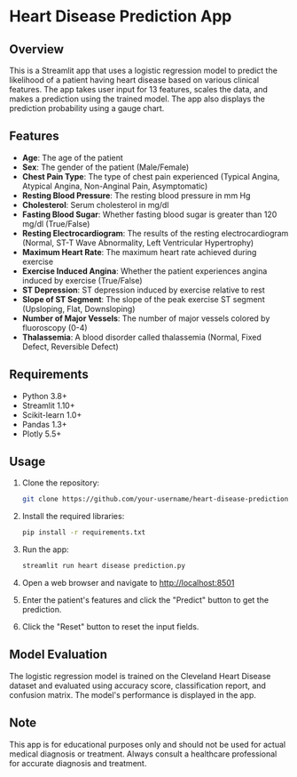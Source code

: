# Heart Disease Prediction App

## Overview

This is a Streamlit app that uses a logistic regression model to predict the likelihood of a patient having heart disease based on various clinical features. The app takes user input for 13 features, scales the data, and makes a prediction using the trained model. The app also displays the prediction probability using a gauge chart.

## Features

- **Age**: The age of the patient
- **Sex**: The gender of the patient (Male/Female)
- **Chest Pain Type**: The type of chest pain experienced (Typical Angina, Atypical Angina, Non-Anginal Pain, Asymptomatic)
- **Resting Blood Pressure**: The resting blood pressure in mm Hg
- **Cholesterol**: Serum cholesterol in mg/dl
- **Fasting Blood Sugar**: Whether fasting blood sugar is greater than 120 mg/dl (True/False)
- **Resting Electrocardiogram**: The results of the resting electrocardiogram (Normal, ST-T Wave Abnormality, Left Ventricular Hypertrophy)
- **Maximum Heart Rate**: The maximum heart rate achieved during exercise
- **Exercise Induced Angina**: Whether the patient experiences angina induced by exercise (True/False)
- **ST Depression**: ST depression induced by exercise relative to rest
- **Slope of ST Segment**: The slope of the peak exercise ST segment (Upsloping, Flat, Downsloping)
- **Number of Major Vessels**: The number of major vessels colored by fluoroscopy (0-4)
- **Thalassemia**: A blood disorder called thalassemia (Normal, Fixed Defect, Reversible Defect)

## Requirements

- Python 3.8+
- Streamlit 1.10+
- Scikit-learn 1.0+
- Pandas 1.3+
- Plotly 5.5+

## Usage

1. Clone the repository:
    ```bash
    git clone https://github.com/your-username/heart-disease-prediction-app.git
    ```

2. Install the required libraries:
    ```bash
    pip install -r requirements.txt
    ```

3. Run the app:
    ```bash
    streamlit run heart disease prediction.py
    ```

4. Open a web browser and navigate to [http://localhost:8501](http://localhost:8501)

5. Enter the patient's features and click the "Predict" button to get the prediction.

6. Click the "Reset" button to reset the input fields.

## Model Evaluation

The logistic regression model is trained on the Cleveland Heart Disease dataset and evaluated using accuracy score, classification report, and confusion matrix. The model's performance is displayed in the app.

## Note

This app is for educational purposes only and should not be used for actual medical diagnosis or treatment. Always consult a healthcare professional for accurate diagnosis and treatment.
